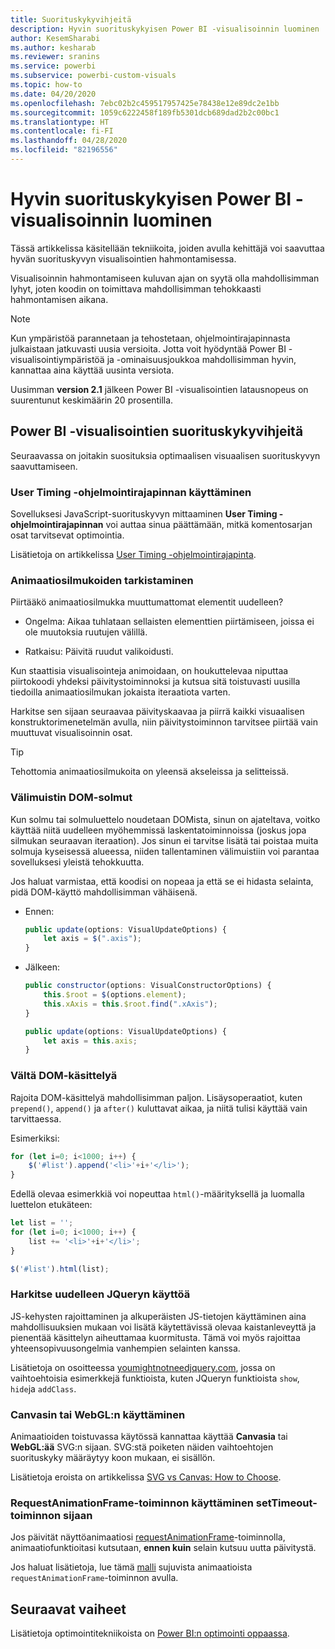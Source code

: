 ```yaml
---
title: Suorituskykyvihjeitä
description: Hyvin suorituskykyisen Power BI -visualisoinnin luominen
author: KesemSharabi
ms.author: kesharab
ms.reviewer: sranins
ms.service: powerbi
ms.subservice: powerbi-custom-visuals
ms.topic: how-to
ms.date: 04/20/2020
ms.openlocfilehash: 7ebc02b2c459517957425e78438e12e89dc2e1bb
ms.sourcegitcommit: 1059c6222458f189fb5301dcb689dad2b2c00bc1
ms.translationtype: HT
ms.contentlocale: fi-FI
ms.lasthandoff: 04/28/2020
ms.locfileid: "82196556"
---
```

# <a name="how-to-build-a-high-performance-power-bi-visual"></a>Hyvin suorituskykyisen Power BI -visualisoinnin luominen
Tässä artikkelissa käsitellään tekniikoita, joiden avulla kehittäjä voi saavuttaa hyvän suorituskyvyn visualisointien hahmontamisessa. 

Visualisoinnin hahmontamiseen kuluvan ajan on syytä olla mahdollisimman lyhyt, joten koodin on toimittava mahdollisimman tehokkaasti hahmontamisen aikana. 

> [!NOTE]
> Kun ympäristöä parannetaan ja tehostetaan, ohjelmointirajapinnasta julkaistaan jatkuvasti uusia versioita. Jotta voit hyödyntää Power BI -visualisointiympäristöä ja -ominaisuusjoukkoa mahdollisimman hyvin, kannattaa aina käyttää uusinta versiota.
>
> Uusimman **version 2.1** jälkeen Power BI -visualisointien latausnopeus on suurentunut keskimäärin 20 prosentilla.

## <a name="power-bi-visual-performance-tips"></a>Power BI -visualisointien suorituskykyvihjeitä
Seuraavassa on joitakin suosituksia optimaalisen visuaalisen suorituskyvyn saavuttamiseen. 

### <a name="use-user-timing-api"></a>User Timing -ohjelmointirajapinnan käyttäminen
Sovelluksesi JavaScript-suorituskyvyn mittaaminen **User Timing -ohjelmointirajapinnan** voi auttaa sinua päättämään, mitkä komentosarjan osat tarvitsevat optimointia.

Lisätietoja on artikkelissa [User Timing -ohjelmointirajapinta](https://msdn.microsoft.com/library/hh772738(v=vs.85).aspx).

### <a name="review-animation-loops"></a>Animaatiosilmukoiden tarkistaminen
Piirtääkö animaatiosilmukka muuttumattomat elementit uudelleen? 

 - Ongelma: Aikaa tuhlataan sellaisten elementtien piirtämiseen, joissa ei ole muutoksia ruutujen välillä.

 - Ratkaisu: Päivitä ruudut valikoidusti. 
 
Kun staattisia visualisointeja animoidaan, on houkuttelevaa niputtaa piirtokoodi yhdeksi päivitystoiminnoksi ja kutsua sitä toistuvasti uusilla tiedoilla animaatiosilmukan jokaista iteraatiota varten.

Harkitse sen sijaan seuraavaa päivityskaavaa ja piirrä kaikki visuaalisen konstruktorimenetelmän avulla, niin päivitystoiminnon tarvitsee piirtää vain muuttuvat visualisoinnin osat. 

   > [!TIP]
   > Tehottomia animaatiosilmukoita on yleensä akseleissa ja selitteissä.

### <a name="cache-dom-nodes"></a>Välimuistin DOM-solmut 
Kun solmu tai solmuluettelo noudetaan DOMista, sinun on ajateltava, voitko käyttää niitä uudelleen myöhemmissä laskentatoiminnoissa (joskus jopa silmukan seuraavan iteraation). Jos sinun ei tarvitse lisätä tai poistaa muita solmuja kyseisessä alueessa, niiden tallentaminen välimuistiin voi parantaa sovelluksesi yleistä tehokkuutta.

Jos haluat varmistaa, että koodisi on nopeaa ja että se ei hidasta selainta, pidä DOM-käyttö mahdollisimman vähäisenä. 

- Ennen: 

   ```javascript
   public update(options: VisualUpdateOptions) { 
       let axis = $(".axis"); 
   }
   ```

- Jälkeen: 

   ```javascript
   public constructor(options: VisualConstructorOptions) { 
       this.$root = $(options.element); 
       this.xAxis = this.$root.find(".xAxis"); 
   } 
 
   public update(options: VisualUpdateOptions) { 
       let axis = this.axis; 
   }
   ```

### <a name="avoid-dom-manipulation"></a>Vältä DOM-käsittelyä 
Rajoita DOM-käsittelyä mahdollisimman paljon.  Lisäysoperaatiot, kuten `prepend()`, `append()` ja `after()` kuluttavat aikaa, ja niitä tulisi käyttää vain tarvittaessa.

Esimerkiksi:

  ```javascript
  for (let i=0; i<1000; i++) { 
      $('#list').append('<li>'+i+'</li>');
  }
  ```

Edellä olevaa esimerkkiä voi nopeuttaa `html()`-määrityksellä ja luomalla luettelon etukäteen: 

  ```javascript
  let list = ''; 
  for (let i=0; i<1000; i++) { 
      list += '<li>'+i+'</li>'; 
  } 

  $('#list').html(list); 
  ```

### <a name="reconsider-jquery"></a>Harkitse uudelleen JQueryn käyttöä

JS-kehysten rajoittaminen ja alkuperäisten JS-tietojen käyttäminen aina mahdollisuuksien mukaan voi lisätä käytettävissä olevaa kaistanleveyttä ja pienentää käsittelyn aiheuttamaa kuormitusta. Tämä voi myös rajoittaa yhteensopivuusongelmia vanhempien selainten kanssa. 

Lisätietoja on osoitteessa [youmightnotneedjquery.com](http://youmightnotneedjquery.com/), jossa on vaihtoehtoisia esimerkkejä funktioista, kuten JQueryn funktioista `show`, `hide`ja `addClass`.  

### <a name="use-canvas-or-webgl"></a>Canvasin tai WebGL:n käyttäminen 
Animaatioiden toistuvassa käytössä kannattaa käyttää **Canvasia** tai **WebGL:ää** SVG:n sijaan. SVG:stä poiketen näiden vaihtoehtojen suorituskyky määräytyy koon mukaan, ei sisällön. 

Lisätietoja eroista on artikkelissa [SVG vs Canvas: How to Choose](https://msdn.microsoft.com/library/gg193983(v=vs.85).aspx). 

### <a name="use-requestanimationframe-instead-of-settimeout"></a>RequestAnimationFrame-toiminnon käyttäminen setTimeout-toiminnon sijaan 
Jos päivität näyttöanimaatiosi [requestAnimationFrame](https://www.w3.org/TR/animation-timing/)-toiminnolla, animaatiofunktioitasi kutsutaan, **ennen kuin** selain kutsuu uutta päivitystä.

Jos haluat lisätietoja, lue tämä [malli](https://testdrive-archive.azurewebsites.net/Graphics/RequestAnimationFrame/Default.html) sujuvista animaatioista `requestAnimationFrame`-toiminnon avulla.

## <a name="next-steps"></a>Seuraavat vaiheet

Lisätietoja optimointitekniikoista on [Power BI:n optimointi oppaassa](/power-bi/guidance/power-bi-optimization).
